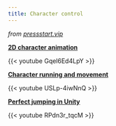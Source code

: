 ```yaml
---
title: Character control
---
```


*from [pressstart.vip](https://pressstart.vip/)*

**[2D character animation](https://pressstart.vip/tutorials/2019/09/15/102/2d-character-animation.html)**

{{< youtube Gqel6Ed4LpY >}}

**[Character running and movement](https://pressstart.vip/tutorials/2019/10/1/103/character-running-and-movement.html)**

{{< youtube USLp-4iwNnQ >}}

**[Perfect jumping in Unity](https://pressstart.vip/tutorials/2019/10/15/104/perfect-jumping-in-unity.html)**

{{< youtube RPdn3r_tqcM >}}